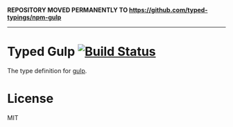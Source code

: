 
**REPOSITORY MOVED PERMANENTLY TO 
https://github.com/typed-typings/npm-gulp**


--- 
# Typed Gulp  [![Build Status](https://travis-ci.org/QuatroTypings/npm-gulp.svg?branch=master)](https://travis-ci.org/QuatroTypings/npm-gulp)
The type definition for [gulp](https://github.com/gulpjs/gulp).

# License
MIT

